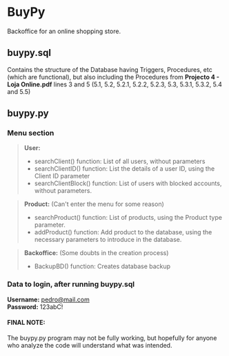 # BuyPy

Backoffice for an online shopping store.

## buypy.sql
Contains the structure of the Database having Triggers, Procedures, etc (which are functional), but also including the Procedures from **Projecto 4 - Loja Online.pdf** lines 3 and 5 (5.1, 5.2, 5.2.1, 5.2.2, 5.2.3, 5.3, 5.3.1, 5.3.2, 5.4 and 5.5)

## buypy.py
### Menu section
> **User:**
> - searchClient() function: List of all users, without parameters
> - searchClientID() function: List the details of a user ID, using the Client ID parameter
> - searchClientBlock() function: List of users with blocked accounts, without parameters.

> **Product:** (Can't enter the menu for some reason)
> - searchProduct() function: List of products, using the Product type parameter.
> - addProduct() function: Add product to the database, using the necessary parameters to introduce in the database.

> **Backoffice:** (Some doubts in the creation process)
> - BackupBD() function: Creates database backup

### Data to login, after running buypy.sql
**Username:** pedro@mail.com <br>
**Password:** 123abC!

#### FINAL NOTE:
The buypy.py program may not be fully working, but hopefully for anyone who analyze the code will understand what was intended.
